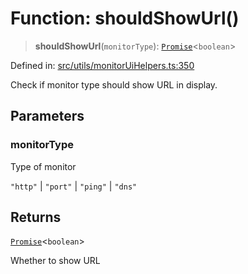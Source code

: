 # Function: shouldShowUrl()

> **shouldShowUrl**(`monitorType`): [`Promise`](https://developer.mozilla.org/docs/Web/JavaScript/Reference/Global_Objects/Promise)\<`boolean`\>

Defined in: [src/utils/monitorUiHelpers.ts:350](https://github.com/Nick2bad4u/Uptime-Watcher/blob/main/src/utils/monitorUiHelpers.ts#L350)

Check if monitor type should show URL in display.

## Parameters

### monitorType

Type of monitor

`"http"` | `"port"` | `"ping"` | `"dns"`

## Returns

[`Promise`](https://developer.mozilla.org/docs/Web/JavaScript/Reference/Global_Objects/Promise)\<`boolean`\>

Whether to show URL
